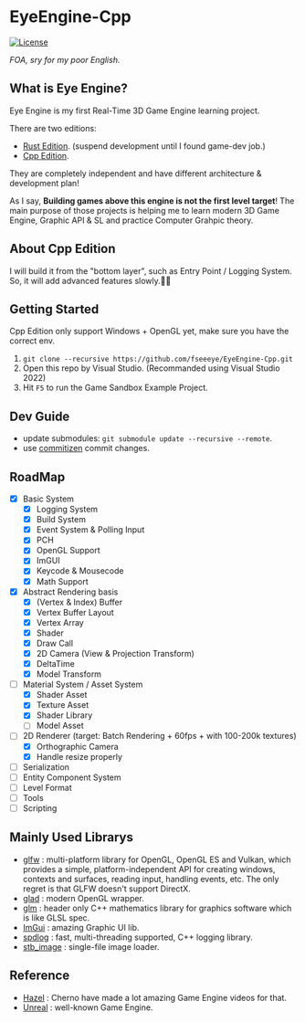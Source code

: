 ﻿# EyeEngine-Cpp

[![License][shield1]](./LICENSE)
<!-- ![Lines][shield2] -->

*FOA, sry for my poor English.*

## What is Eye Engine?
Eye Engine is my first Real-Time 3D Game Engine learning project. 

There are two editions: 
* [Rust Edition](https://github.com/fseeeye/EyeEngine-Rust). (suspend development until I found game-dev job.)
* [Cpp Edition](https://github.com/fseeeye/EyeEngine-Cpp). 

They are completely independent and have different architecture & development plan! 

As I say, **Building games above this engine is not the first level target**! The main purpose of those projects is helping me to learn modern 3D Game Engine, Graphic API & SL and practice Computer Grahpic theory. 

## About Cpp Edition
I will build it from the "bottom layer", such as Entry Point / Logging System. So, it will add advanced features slowly.😶‍🌫️

## Getting Started
Cpp Edition only support Windows + OpenGL yet, make sure you have the correct env.
1. `git clone --recursive https://github.com/fseeeye/EyeEngine-Cpp.git`
2. Open this repo by Visual Studio. (Recommanded using Visual Studio 2022)
3. Hit `F5` to run the Game Sandbox Example Project. 

## Dev Guide
* update submodules: `git submodule update --recursive --remote`.
* use [commitizen](https://www.npmjs.com/package/commitizen) commit changes.

## RoadMap
- [X] Basic System
  - [X] Logging System
  - [X] Build System
  - [X] Event System & Polling Input
  - [X] PCH
  - [X] OpenGL Support
  - [X] ImGUI
  - [X] Keycode & Mousecode
  - [X] Math Support
- [X] Abstract Rendering basis
  - [X] (Vertex & Index) Buffer
  - [X] Vertex Buffer Layout
  - [X] Vertex Array
  - [X] Shader
  - [X] Draw Call
  - [X] 2D Camera (View & Projection Transform)
  - [X] DeltaTime
  - [X] Model Transform
- [ ] Material System / Asset System
  - [X] Shader Asset
  - [X] Texture Asset
  - [X] Shader Library
  - [ ] Model Asset
- [ ] 2D Renderer (target: Batch Rendering + 60fps + with 100-200k textures)
	- [X] Orthographic Camera
	- [X] Handle resize properly
- [ ] Serialization
- [ ] Entity Component System
- [ ] Level Format
- [ ] Tools
- [ ] Scripting

## Mainly Used Librarys
* [glfw](https://github.com/glfw/glfw) : multi-platform library for OpenGL, OpenGL ES and Vulkan, which provides a simple, platform-independent API for creating windows, contexts and surfaces, reading input, handling events, etc. The only regret is that GLFW doesn't support DirectX.
* [glad](https://github.com/Dav1dde/glad) : modern OpenGL wrapper.
* [glm](https://github.com/g-truc/glm) : header only C++ mathematics library for graphics software which is like GLSL spec.
* [ImGui](https://github.com/ocornut/imgui) : amazing Graphic UI lib.
* [spdlog](https://github.com/gabime/spdlog) : fast, multi-threading supported, C++ logging library.
* [stb_image](https://github.com/nothings/stb/blob/master/stb_image.h) : single-file image loader.

## Reference
* [Hazel](https://github.com/TheCherno/Hazel) : Cherno have made a lot amazing Game Engine videos for that.
* [Unreal](https://github.com/EpicGames/UnrealEngine) : well-known Game Engine.


[crate]: https://crates.io/crates/eyengine
[shield1]: https://img.shields.io/github/license/fseeeye/EyeEngine-Cpp
<!-- [shield2]: https://tokei.rs/b1/github/fseeeye/EyeEngine-Cpp?category=lines -->
